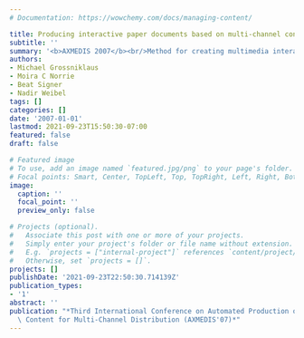 ```yaml
---
# Documentation: https://wowchemy.com/docs/managing-content/

title: Producing interactive paper documents based on multi-channel content publishing
subtitle: ''
summary: '<b>AXMEDIS 2007</b><br/>Method for creating multimedia interactive paper integrating audio and video content.'
authors:
- Michael Grossniklaus
- Moira C Norrie
- Beat Signer
- Nadir Weibel
tags: []
categories: []
date: '2007-01-01'
lastmod: 2021-09-23T15:50:30-07:00
featured: false
draft: false

# Featured image
# To use, add an image named `featured.jpg/png` to your page's folder.
# Focal points: Smart, Center, TopLeft, Top, TopRight, Left, Right, BottomLeft, Bottom, BottomRight.
image:
  caption: ''
  focal_point: ''
  preview_only: false

# Projects (optional).
#   Associate this post with one or more of your projects.
#   Simply enter your project's folder or file name without extension.
#   E.g. `projects = ["internal-project"]` references `content/project/deep-learning/index.md`.
#   Otherwise, set `projects = []`.
projects: []
publishDate: '2021-09-23T22:50:30.714139Z'
publication_types:
- '1'
abstract: ''
publication: "*Third International Conference on Automated Production of Cross Media\
  \ Content for Multi-Channel Distribution (AXMEDIS'07)*"
---
```

